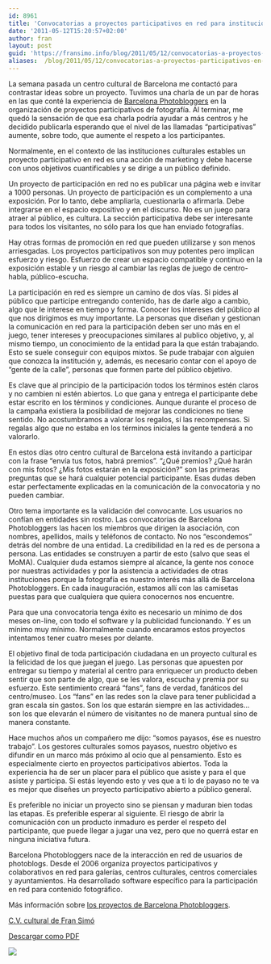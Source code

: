 ```yaml
---
id: 8961
title: 'Convocatorias a proyectos participativos en red para instituciones culturales establecidas: ideas básicas'
date: '2011-05-12T15:20:57+02:00'
author: fran
layout: post
guid: 'https://fransimo.info/blog/2011/05/12/convocatorias-a-proyectos-participativos-en-red-para-instituciones-culturales-establecidas-ideas-basicas/'
aliases:  /blog/2011/05/12/convocatorias-a-proyectos-participativos-en-red-para-instituciones-culturales-establecidas-ideas-basicas/
---
```


La semana pasada un centro cultural de Barcelona me contactó para contrastar ideas sobre un proyecto. Tuvimos una charla de un par de horas en las que conté la experiencia de <a href="http://barcelonaphotobloggers.org/">Barcelona Photobloggers</a> en la organización de proyectos participativos de fotografía. Al terminar, me quedó la sensación de que esa charla podría ayudar a más centros y he decidido publicarla esperando que el nivel de las llamadas “participativas” aumente, sobre todo, que aumente el respeto a los participantes.

Normalmente, en el contexto de las instituciones culturales estables un proyecto participativo en red es una acción de marketing y debe hacerse con unos objetivos cuantificables y se dirige a un público definido.

Un proyecto de participación en red no es publicar una página web e invitar a 1000 personas. Un proyecto de participación es un complemento a una exposición. Por lo tanto, debe ampliarla, cuestionarla o afirmarla. Debe integrarse en el espacio expositivo y en el discurso. No es un juego para atraer al público, es cultura. La sección participativa debe ser interesante para todos los visitantes, no sólo para los que han enviado fotografías.

Hay otras formas de promoción en red que pueden utilizarse y son menos arriesgadas. Los proyectos participativos son muy potentes pero implican esfuerzo y riesgo. Esfuerzo de crear un espacio compatible y continuo en la exposición estable y un riesgo al cambiar las reglas de juego de centro-habla, público-escucha.

La participación en red es siempre un camino de dos vías. Si pides al público que participe entregando contenido, has de darle algo a cambio, algo que le interese en tiempo y forma. Conocer los intereses del público al que nos dirigimos es muy importante. La personas que diseñan y gestionan la comunicación en red para la participación deben ser uno más en el juego, tener intereses y preocupaciones similares al publico objetivo, y, al mismo tiempo, un conocimiento de la entidad para la que están trabajando. Esto se suele conseguir con equipos mixtos. Se pude trabajar con alguien que conozca la institución y, además, es necesario contar con el apoyo de “gente de la calle”, personas que formen parte del público objetivo.

Es clave que al principio de la participación todos los términos estén claros y no cambien ni estén abiertos. Lo que gana y entrega el participante debe estar escrito en los términos y condiciones. Aunque durante el proceso de la campaña existiera la posibilidad de mejorar las condiciones no tiene sentido. No acostumbramos a valorar los regalos, sí las recompensas. Si regalas algo que no estaba en los términos iniciales la gente tenderá a no valorarlo.

En estos días otro centro cultural de Barcelona está invitando a participar con la frase “envía tus fotos, habrá premios”. “¿Qué premios? ¿Qué harán con mis fotos? ¿Mis fotos estarán en la exposición?” son las primeras preguntas que se hará cualquier potencial participante. Esas dudas deben estar perfectamente explicadas en la comunicación de la convocatoria y no pueden cambiar.

Otro tema importante es la validación del convocante. Los usuarios no confían en entidades sin rostro. Las convocatorias de Barcelona Photobloggers las hacen los miembros que dirigen la asociación, con nombres, apellidos, mails y teléfonos de contacto. No nos “escondemos” detrás del nombre de una entidad. La credibilidad en la red es de persona a persona. Las entidades se construyen a partir de esto (salvo que seas el MoMA). Cualquier duda estamos siempre al alcance, la gente nos conoce por nuestras actividades y por la asistencia a actividades de otras instituciones porque la fotografía es nuestro interés más allá de Barcelona Photobloggers. En cada inauguración, estamos allí con las camisetas puestas para que cualquiera que quiera conocernos nos encuentre.

Para que una convocatoria tenga éxito es necesario un mínimo de dos meses on-line, con todo el software y la publicidad funcionando. Y es un mínimo muy mínimo. Normalmente cuando encaramos estos proyectos intentamos tener cuatro meses por delante.

El objetivo final de toda participación ciudadana en un proyecto cultural es la felicidad de los que juegan el juego. Las personas que apuesten por entregar su tiempo y material al centro para enriquecer un producto deben sentir que son parte de algo, que se les valora, escucha y premia por su esfuerzo. Este sentimiento creará “fans”, fans de verdad, fanáticos del centro/museo. Los “fans” en las redes son la clave para tener publicidad a gran escala sin gastos. Son los que estarán siempre en las actividades... son los que elevarán el número de visitantes no de manera puntual sino de manera constante.

Hace muchos años un compañero me dijo: “somos payasos, ése es nuestro trabajo”. Los gestores culturales somos payasos, nuestro objetivo es difundir en un marco más próximo al ocio que al pensamiento. Esto es especialmente cierto en proyectos participativos abiertos. Toda la experiencia ha de ser un placer para el público que asiste y para el que asiste y participa. Si estás leyendo esto y ves que a ti lo de payaso no te va es mejor que diseñes un proyecto participativo abierto a público general.

Es preferible no iniciar un proyecto sino se piensan y maduran bien todas las etapas. Es preferible esperar al siguiente. El riesgo de abrir la comunicación con un producto inmaduro es perder el respeto del participante, que puede llegar a jugar una vez, pero que no querrá estar en ninguna iniciativa futura.

Barcelona Photobloggers nace de la interacción en red de usuarios de photoblogs. Desde el 2006 organiza proyectos participativos y colaborativos en red para galerías, centros culturales, centros comerciales y ayuntamientos. Ha desarrollado software específico para la participación en red para contenido fotográfico.

Más información sobre <a href="http://barcelonaphotobloggers.org/info/#a52">los proyectos de Barcelona Photobloggers</a>.

<a href="http://entregas.fransimo.info/fransimo.info/docs/cv_fran_simo_cultural.pdf">C.V. cultural de Fran Simó</a>

<a href="http://fransimo.info/wp-content/uploads/2011/05/Convocatorias_a_proyectos_participativos.pdf">Descargar como PDF</a>

<img src="http://fransimo.info/wp-content/themes/phT/images/1px_white.gif" />